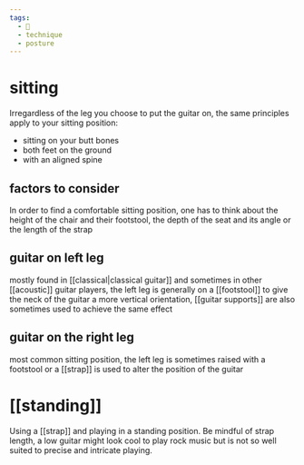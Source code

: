 ```yaml
---
tags:
  - 🌱
  - technique
  - posture
---
```

# sitting
Irregardless of the leg you choose to put the guitar on, the same principles apply to your sitting position:
- sitting on your butt bones
- both feet on the ground
- with an aligned spine
## factors to consider
In order to find a comfortable sitting position, one has to think about the height of the chair and their footstool, the depth of the seat and its angle or the length of the strap
## guitar on left leg
mostly found in [[classical|classical guitar]] and sometimes in other [[acoustic]] guitar players, the left leg is generally on a [[footstool]] to give the neck of the guitar a more vertical orientation, [[guitar supports]] are also sometimes used to achieve the same effect
## guitar on the right leg
most common sitting position, the left leg is sometimes raised with a footstool or a [[strap]] is used to alter the position of the guitar
# [[standing]]
Using a [[strap]] and playing in a standing position. Be mindful of strap length, a low guitar might look cool to play rock music but is not so well suited to precise and intricate playing.